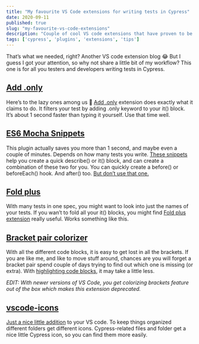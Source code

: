 ```yaml
---
title: "My favourite VS Code extensions for writing tests in Cypress"
date: 2020-09-11
published: true
slug: "my-favourite-vs-code-extensions"
description: "Couple of cool VS code extensions that have proven to be useful for my workflow."
tags: ['cypress', 'plugins', 'extensions', 'tips']
---
```


That’s what we needed, right? Another VS code extension blog 😂 But I guess I got your attention, so why not share a little bit of my workflow? This one is for all you testers and developers writing tests in Cypress.

## [Add .only](https://marketplace.visualstudio.com/items?itemName=ub1que.add-only)

Here’s to the lazy ones among us 🍻 [Add .only](https://marketplace.visualstudio.com/items?itemName=ub1que.add-only) extension does exactly what it claims to do. It filters your test by adding .only keyword to your it() block. It’s about 1 second faster than typing it yourself. Use that time well.

<v-video alt="Add .only to Cypress test" src="add_only_to_cypress_test.mp4"></v-video>

## [ES6 Mocha Snippets](https://marketplace.visualstudio.com/items?itemName=spoonscen.es6-mocha-snippets)

This plugin actually saves you more than 1 second, and maybe even a couple of minutes. Depends on how many tests you write. [These snippets](https://marketplace.visualstudio.com/items?itemName=spoonscen.es6-mocha-snippets) help you create a quick describe() or it() block, and can create a combination of these two for you. You can quickly create a before() or beforeEach() hook. And after() too. [But don’t use that one.](https://docs.cypress.io/guides/references/best-practices.html#Using-after-or-afterEach-hooks)

<v-video alt="Add Mocha snippet into your test" src="add_mocha_snippet_into_your_test.mp4"></v-video>

## [Fold plus](https://marketplace.visualstudio.com/items?itemName=dakara.dakara-foldplus)

With many tests in one spec, you might want to look into just the names of your tests. If you wan’t to fold all your it() blocks, you might find [Fold plus extension](https://marketplace.visualstudio.com/items?itemName=dakara.dakara-foldplus) really useful. Works something like this.

<v-video alt="Fold all your tests" src="fold_all_your_tests.mp4"></v-video>

## [Bracket pair colorizer](https://marketplace.visualstudio.com/items?itemName=CoenraadS.bracket-pair-colorizer-2)

With all the different code blocks, it is easy to get lost in all the brackets. If you are like me, and like to move stuff around, chances are you will forget a bracket pair spend couple of days trying to find out which one is missing (or extra). With [highlighting code blocks](https://marketplace.visualstudio.com/items?itemName=CoenraadS.bracket-pair-colorizer-2), it may take a little less.

<v-video alt="Bracket colors" src="bracket_colors.mp4"></v-video>

*EDIT: With newer versions of VS Code, you get colorizing brackets feature out of the box which makes this extension deprecated.*

## [vscode-icons](https://marketplace.visualstudio.com/items?itemName=vscode-icons-team.vscode-icons)

[Just a nice little addition](https://marketplace.visualstudio.com/items?itemName=vscode-icons-team.vscode-icons) to your VS code. To keep things organized different folders get different icons. Cypress-related files and folder get a nice little Cypress icon, so you can find them more easily.

<v-img alt="VS Code icons" src="vs_code_icons.png"></v-img>
